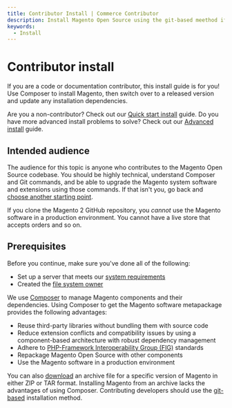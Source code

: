 ```yaml
---
title: Contributor Install | Commerce Contributor
description: Install Magento Open Source using the git-based meethod if you plan on contributing to the source code.
keywords:
  - Install
---
```


# Contributor install

If you are a code or documentation contributor, this install guide is for you! Use Composer to install Magento, then switch over to a released version and update any installation dependencies.

<InlineAlert variant="success" slots="text"/>

Are you a non-contributor? Check out our [Quick start install](https://devdocs.magento.com/guides/v2.4/install-gde/composer.html) guide. Do you have more advanced install problems to solve? Check out our [Advanced install](https://devdocs.magento.com/guides/v2.4/install-gde/install/cli/install-cli.html) guide.

## Intended audience

The audience for this topic is anyone who contributes to the Magento Open Source codebase.
You should be highly technical, understand Composer and Git commands, and be able to upgrade the Magento system software and extensions using those commands. If that isn't you, go back and [choose another starting point](https://devdocs.magento.com/guides/v2.4/install-gde/bk-install-guide.html).

<InlineAlert variant="warning" slots="text"/>

If you clone the Magento 2 GitHub repository, you _cannot_ use the Magento software in a production environment.
You cannot have a live store that accepts orders and so on.

## Prerequisites

Before you continue, make sure you've done all of the following:

-  Set up a server that meets our [system requirements](https://devdocs.magento.com/guides/v2.4/install-gde/system-requirements.html)
-  Created the [file system owner](https://devdocs.magento.com/guides/v2.4/install-gde/prereq/file-sys-perms-over.html)

We use [Composer](https://getcomposer.org/) to manage Magento components and their dependencies. Using Composer to get the Magento software metapackage provides the following advantages:

-  Reuse third-party libraries without bundling them with source code
-  Reduce extension conflicts and compatibility issues by using a component-based architecture with robust dependency management
-  Adhere to [PHP-Framework Interoperability Group (FIG)](https://www.php-fig.org/) standards
-  Repackage Magento Open Source with other components
-  Use the Magento software in a production environment

<InlineAlert variant="info" slots="text"/>

You can also [download](https://magento.com/tech-resources/download) an archive file for a specific version of Magento in either ZIP or TAR format. Installing Magento from an archive lacks the advantages of using Composer. Contributing developers should use the [git-based](clone-repository.md) installation method.
